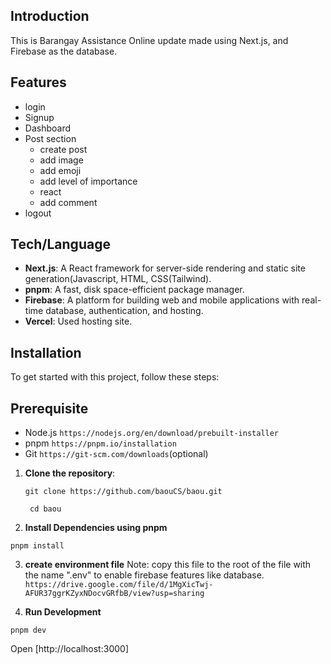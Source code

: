 ## Introduction

This is Barangay Assistance Online update made using Next.js, and Firebase as the database.

## Features

- login
- Signup
- Dashboard
- Post section
   - create post
   - add image
   - add emoji
   - add level of importance
   - react
   - add comment
- logout 
  

## Tech/Language
- **Next.js**: A React framework for server-side rendering and static site generation(Javascript, HTML, CSS(Tailwind).
- **pnpm**: A fast, disk space-efficient package manager.
- **Firebase**: A platform for building web and mobile applications with real-time database, authentication, and hosting.
- **Vercel**: Used hosting site.

## Installation

To get started with this project, follow these steps:

## Prerequisite

- Node.js `https://nodejs.org/en/download/prebuilt-installer`
- pnpm `https://pnpm.io/installation`
- Git `https://git-scm.com/downloads`(optional)

1. **Clone the repository**:

   `git clone https://github.com/baouCS/baou.git`

   ` cd baou`

2. **Install Dependencies using pnpm**

`pnpm install`

3. **create environment file**
   Note: copy this file to the root of the file with the name ".env" to enable firebase features like database.
   `https://drive.google.com/file/d/1MgXicTwj-AFUR37ggrKZyxNDocvGRfbB/view?usp=sharing`

4. **Run Development**

`pnpm dev`

Open [http://localhost:3000]

